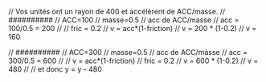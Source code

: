 
  // Vos unités ont un rayon de 400 et accélèrent de ACC/masse.
  // ##########
  // ACC=100
  // masse=0.5
  // acc de ACC/masse
  // acc = 100/0.5 = 200
  //
  // fric = 0.2
  // v = acc*(1-friction)
  // v = 200 * (1-0.2)
  // v = 160

  // ##########
  // ACC=300
  // masse=0.5
  // acc de ACC/masse
  // acc = 300/0.5 = 600
  //
  // v = acc*(1-friction)
  // fric = 0.2
  // v = 600 * (1-0.2)
  // v = 480
  //
  // et donc y = y - 480

